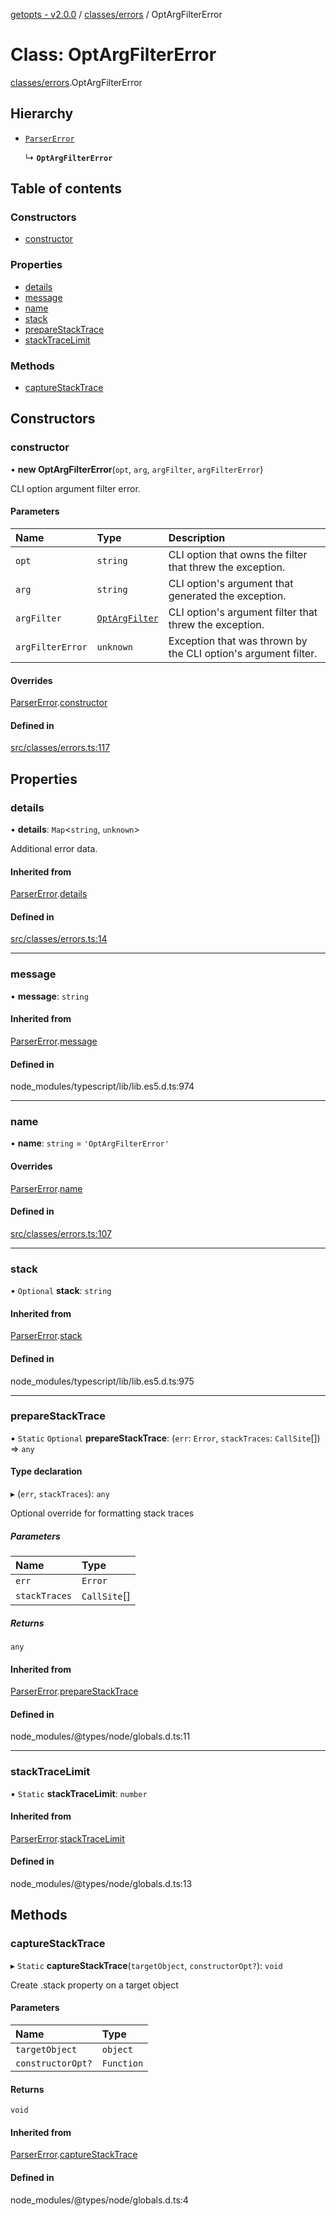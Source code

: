 [getopts - v2.0.0](../README.md) / [classes/errors](../modules/classes_errors.md) / OptArgFilterError

# Class: OptArgFilterError

[classes/errors](../modules/classes_errors.md).OptArgFilterError

## Hierarchy

- [`ParserError`](classes_errors.ParserError.md)

  ↳ **`OptArgFilterError`**

## Table of contents

### Constructors

- [constructor](classes_errors.OptArgFilterError.md#constructor)

### Properties

- [details](classes_errors.OptArgFilterError.md#details)
- [message](classes_errors.OptArgFilterError.md#message)
- [name](classes_errors.OptArgFilterError.md#name)
- [stack](classes_errors.OptArgFilterError.md#stack)
- [prepareStackTrace](classes_errors.OptArgFilterError.md#preparestacktrace)
- [stackTraceLimit](classes_errors.OptArgFilterError.md#stacktracelimit)

### Methods

- [captureStackTrace](classes_errors.OptArgFilterError.md#capturestacktrace)

## Constructors

### constructor

• **new OptArgFilterError**(`opt`, `arg`, `argFilter`, `argFilterError`)

CLI option argument filter error.

#### Parameters

| Name             | Type                                                              | Description                                                    |
| :--------------- | :---------------------------------------------------------------- | :------------------------------------------------------------- |
| `opt`            | `string`                                                          | CLI option that owns the filter that threw the exception.      |
| `arg`            | `string`                                                          | CLI option's argument that generated the exception.            |
| `argFilter`      | [`OptArgFilter`](../interfaces/interfaces_schema.OptArgFilter.md) | CLI option's argument filter that threw the exception.         |
| `argFilterError` | `unknown`                                                         | Exception that was thrown by the CLI option's argument filter. |

#### Overrides

[ParserError](classes_errors.ParserError.md).[constructor](classes_errors.ParserError.md#constructor)

#### Defined in

[src/classes/errors.ts:117](https://github.com/prasadrajandran/node-getopts/blob/f04388b/src/classes/errors.ts#L117)

## Properties

### details

• **details**: `Map`<`string`, `unknown`\>

Additional error data.

#### Inherited from

[ParserError](classes_errors.ParserError.md).[details](classes_errors.ParserError.md#details)

#### Defined in

[src/classes/errors.ts:14](https://github.com/prasadrajandran/node-getopts/blob/f04388b/src/classes/errors.ts#L14)

---

### message

• **message**: `string`

#### Inherited from

[ParserError](classes_errors.ParserError.md).[message](classes_errors.ParserError.md#message)

#### Defined in

node_modules/typescript/lib/lib.es5.d.ts:974

---

### name

• **name**: `string` = `'OptArgFilterError'`

#### Overrides

[ParserError](classes_errors.ParserError.md).[name](classes_errors.ParserError.md#name)

#### Defined in

[src/classes/errors.ts:107](https://github.com/prasadrajandran/node-getopts/blob/f04388b/src/classes/errors.ts#L107)

---

### stack

• `Optional` **stack**: `string`

#### Inherited from

[ParserError](classes_errors.ParserError.md).[stack](classes_errors.ParserError.md#stack)

#### Defined in

node_modules/typescript/lib/lib.es5.d.ts:975

---

### prepareStackTrace

▪ `Static` `Optional` **prepareStackTrace**: (`err`: `Error`, `stackTraces`: `CallSite`[]) => `any`

#### Type declaration

▸ (`err`, `stackTraces`): `any`

Optional override for formatting stack traces

##### Parameters

| Name          | Type         |
| :------------ | :----------- |
| `err`         | `Error`      |
| `stackTraces` | `CallSite`[] |

##### Returns

`any`

#### Inherited from

[ParserError](classes_errors.ParserError.md).[prepareStackTrace](classes_errors.ParserError.md#preparestacktrace)

#### Defined in

node_modules/@types/node/globals.d.ts:11

---

### stackTraceLimit

▪ `Static` **stackTraceLimit**: `number`

#### Inherited from

[ParserError](classes_errors.ParserError.md).[stackTraceLimit](classes_errors.ParserError.md#stacktracelimit)

#### Defined in

node_modules/@types/node/globals.d.ts:13

## Methods

### captureStackTrace

▸ `Static` **captureStackTrace**(`targetObject`, `constructorOpt?`): `void`

Create .stack property on a target object

#### Parameters

| Name              | Type       |
| :---------------- | :--------- |
| `targetObject`    | `object`   |
| `constructorOpt?` | `Function` |

#### Returns

`void`

#### Inherited from

[ParserError](classes_errors.ParserError.md).[captureStackTrace](classes_errors.ParserError.md#capturestacktrace)

#### Defined in

node_modules/@types/node/globals.d.ts:4
